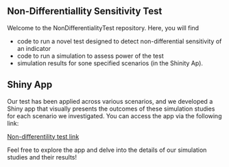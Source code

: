 ## Non-Differentiallity Sensitivity Test

Welcome to the NonDifferentialityTest repository. Here, you will find

* code to run a novel test designed to detect non-differential sensitivity of an indicator
* code to run a simulation to assess power of the test
* simulation results for sone specified scenarios (in the Shinity Ap).

## Shiny App

Our test has been applied across various scenarios, and we developed a Shiny app that visually presents the outcomes of these simulation studies for each scenario we investigated. You can access the app via the following link: 

[Non-differentility test link](https://giorgiolimoncella.shinyapps.io/NonDifferentialityTest/)

Feel free to explore the app and delve into the details of our simulation studies and their results!
